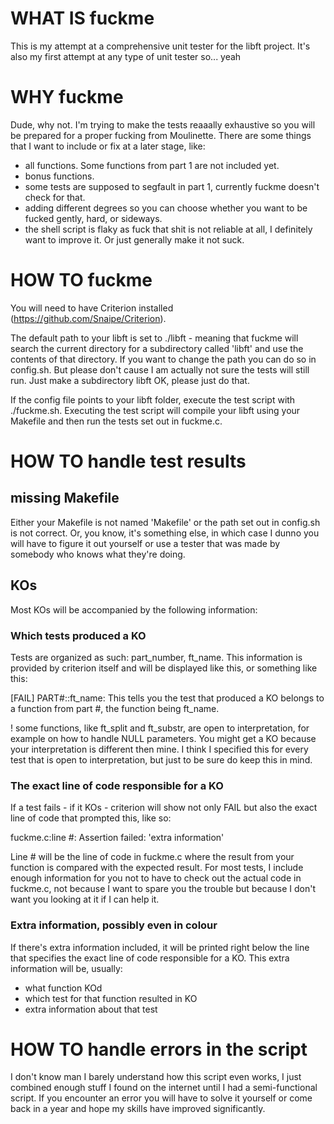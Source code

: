 # WHAT IS fuckme
This is my attempt at a comprehensive unit tester for the libft project.
It's also my first attempt at any type of unit tester so... yeah

# WHY fuckme
Dude, why not. I'm trying to make the tests reaaally exhaustive so you will be prepared for a proper fucking from Moulinette. There are some things that I want to include or fix at a later stage, like:

- all functions. Some functions from part 1 are not included yet.
- bonus functions.
- some tests are supposed to segfault in part 1, currently fuckme doesn't check for that.
- adding different degrees so you can choose whether you want to be fucked gently, hard, or sideways.
- the shell script is flaky as fuck that shit is not reliable at all, I definitely want to improve it. Or just generally make it not suck.

# HOW TO fuckme
You will need to have Criterion installed (https://github.com/Snaipe/Criterion).

The default path to your libft is set to ./libft - meaning that fuckme will search the current directory for a subdirectory called 'libft' and use the contents of that directory. If you want to change the path you can do so in config.sh. But please don't cause I am actually not sure the tests will still run. Just make a subdirectory libft OK, please just do that.

If the config file points to your libft folder, execute the test script with ./fuckme.sh.
Executing the test script will compile your libft using your Makefile and then run the tests set out in fuckme.c. 

# HOW TO handle test results
## missing Makefile
Either your Makefile is not named 'Makefile' or the path set out in config.sh is not correct. Or, you know, it's something else, in which case I dunno you will have to figure it out yourself or use a tester that was made by somebody who knows what they're doing.

## KOs
Most KOs will be accompanied by the following information: 

### Which tests produced a KO
Tests are organized as such: part_number, ft_name. This information is provided by criterion itself and will be displayed like this, or something like this:

[FAIL]	PART#::ft_name:
This tells you the test that produced a KO belongs to a function from part #, the function being ft_name.

! some functions, like ft_split and ft_substr, are open to interpretation, for example on how to handle NULL parameters. You might get a KO because your interpretation is different then mine. I think I specified this for every test that is open to interpretation, but just to be sure do keep this in mind.

### The exact line of code responsible for a KO
If a test fails - if it KOs - criterion will show not only FAIL but also the exact line of code that prompted this, like so:

fuckme.c:line #: Assertion failed: 'extra information'

Line # will be the line of code in fuckme.c where the result from your function is compared with the expected result. For most tests, I include enough information for you not to have to check out the actual code in fuckme.c, not because I want to spare you the trouble but because I don't want you looking at it if I can help it.

### Extra information, possibly even in **colour**
If there's extra information included, it will be printed right below the line that specifies the exact line of code responsible for a KO. This extra information will be, usually:
- what function KOd
- which test for that function resulted in KO
- extra information about that test

# HOW TO handle errors in the script
I don't know man I barely understand how this script even works, I just combined enough stuff I found on the internet until I had a semi-functional script. If you encounter an error you will have to solve it yourself or come back in a year and hope my skills have improved significantly.
